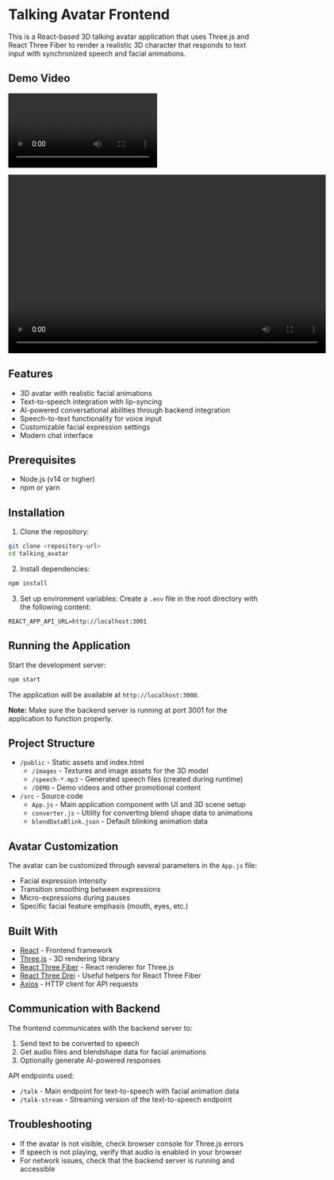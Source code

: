 # Talking Avatar Frontend

This is a React-based 3D talking avatar application that uses Three.js and React Three Fiber to render a realistic 3D character that responds to text input with synchronized speech and facial animations.

## Demo Video

![Demo Video](./public/DEMO/Demo.mp4)

<!-- Alternative format using HTML video tag for better GitHub compatibility -->
<video width="640" height="360" controls>
  <source src="public/DEMO/Demo.mp4" type="video/mp4">
  Your browser does not support the video tag.
</video>

## Features

- 3D avatar with realistic facial animations
- Text-to-speech integration with lip-syncing
- AI-powered conversational abilities through backend integration
- Speech-to-text functionality for voice input
- Customizable facial expression settings
- Modern chat interface

## Prerequisites

- Node.js (v14 or higher)
- npm or yarn

## Installation

1. Clone the repository:
```bash
git clone <repository-url>
cd talking_avatar
```

2. Install dependencies:
```bash
npm install
```

3. Set up environment variables:
Create a `.env` file in the root directory with the following content:
```
REACT_APP_API_URL=http://localhost:3001
```

## Running the Application

Start the development server:
```bash
npm start
```

The application will be available at `http://localhost:3000`.

**Note:** Make sure the backend server is running at port 3001 for the application to function properly.

## Project Structure

- `/public` - Static assets and index.html
  - `/images` - Textures and image assets for the 3D model
  - `/speech-*.mp3` - Generated speech files (created during runtime)
  - `/DEMO` - Demo videos and other promotional content
- `/src` - Source code
  - `App.js` - Main application component with UI and 3D scene setup
  - `converter.js` - Utility for converting blend shape data to animations
  - `blendDataBlink.json` - Default blinking animation data

## Avatar Customization

The avatar can be customized through several parameters in the `App.js` file:

- Facial expression intensity
- Transition smoothing between expressions
- Micro-expressions during pauses
- Specific facial feature emphasis (mouth, eyes, etc.)

## Built With

- [React](https://reactjs.org/) - Frontend framework
- [Three.js](https://threejs.org/) - 3D rendering library
- [React Three Fiber](https://github.com/pmndrs/react-three-fiber) - React renderer for Three.js
- [React Three Drei](https://github.com/pmndrs/drei) - Useful helpers for React Three Fiber
- [Axios](https://axios-http.com/) - HTTP client for API requests

## Communication with Backend

The frontend communicates with the backend server to:

1. Send text to be converted to speech
2. Get audio files and blendshape data for facial animations
3. Optionally generate AI-powered responses

API endpoints used:
- `/talk` - Main endpoint for text-to-speech with facial animation data
- `/talk-stream` - Streaming version of the text-to-speech endpoint

## Troubleshooting

- If the avatar is not visible, check browser console for Three.js errors
- If speech is not playing, verify that audio is enabled in your browser
- For network issues, check that the backend server is running and accessible
